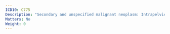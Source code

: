```yaml
---
ICD10: C775
Description: "Secondary and unspecified malignant neoplasm: Intrapelvic lymph nodes"
Matters: No
Weight: 0
---
```

